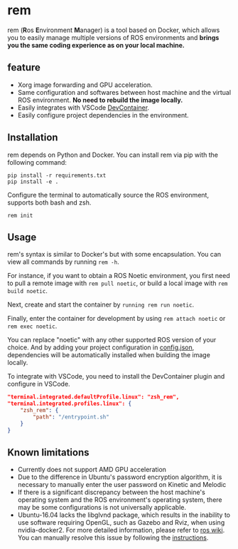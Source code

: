 # rem

rem (**R**os **E**nvironment **M**anager) is a tool based on Docker, which allows you to easily manage multiple versions of ROS environments and **brings you the same coding experience as on your local machine.**

## feature
- Xorg image forwarding and GPU acceleration.
- Same configuration and softwares between host machine and the virtual ROS environment. **No need to rebuild the image locally.**
- Easily integrates with VSCode [DevContainer](https://code.visualstudio.com/docs/devcontainers/containers).
- Easily configure project dependencies in the environment.


## Installation

rem depends on Python and Docker. You can install rem via pip with the following command:

```shell
pip install -r requirements.txt
pip install -e .
```

Configure the terminal to automatically source the ROS environment, supports both bash and zsh.
```shell
rem init
```

## Usage

rem's syntax is similar to Docker's but with some encapsulation. You can view all commands by running `rem -h`.

For instance, if you want to obtain a ROS Noetic environment, you first need to pull a remote image with `rem pull noetic`, or build a local image with `rem build noetic`.

Next, create and start the container by `running rem run noetic`.

Finally, enter the container for development by using `rem attach noetic` or `rem exec noetic`.

You can replace "noetic" with any other supported ROS version of your choice. And by adding your project configuration in [config.json](config/config.json), dependencies will be automatically installed when building the image locally.

To integrate with VSCode, you need to install the DevContainer plugin and configure in VSCode.

```json
"terminal.integrated.defaultProfile.linux": "zsh_rem",
"terminal.integrated.profiles.linux": {
    "zsh_rem": {
        "path": "/entrypoint.sh"
    }
}
```

## Known limitations

- Currently does not support AMD GPU acceleration
- Due to the difference in Ubuntu's password encryption algorithm, it is necessary to manually enter the user password on Kinetic and Melodic
- If there is a significant discrepancy between the host machine's operating system and the ROS environment's operating system, there may be some configurations is not universally applicable.
- Ubuntu-16.04 lacks the libglvnd package, which results in the inability to use software requiring OpenGL, such as Gazebo and Rviz, when using nvidia-docker2. For more detailed information, please refer to [ros wiki](http://wiki.ros.org/docker/Tutorials/Hardware%20Acceleration#nvidia-docker2). You can manually resolve this issue by following the [instructions](https://github.com/NVIDIA/nvidia-docker/issues/534#issuecomment-436054364).
